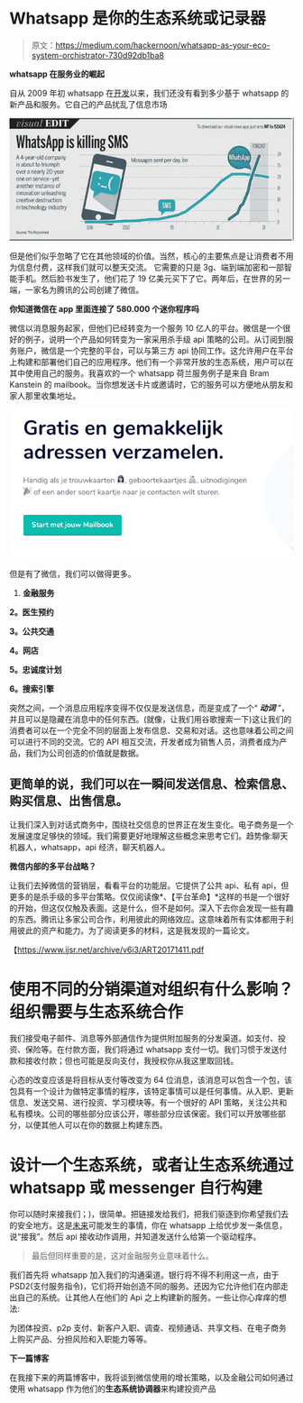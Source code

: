 # Whatsapp 是你的生态系统或记录器

> 原文：<https://medium.com/hackernoon/whatsapp-as-your-eco-system-orchistrator-730d92db1ba8>

**whatsapp 在服务业的崛起**

自从 2009 年初 whatsapp 在[开发](https://hackernoon.com/tagged/development)以来，我们还没有看到多少基于 whatsapp 的新产品和服务。它自己的产品扰乱了信息市场

![](img/fdc72fa6d101270354eeb7c71ebdbf14.png)

但是他们似乎忽略了它在其他领域的价值。当然，核心的主要焦点是让消费者不用为信息付费，这样我们就可以整天交流。
它需要的只是 3g、端到端加密和一部智能手机。然后脸书发生了，他们花了 19 亿美元买下了它。两年后，在世界的另一端，一家名为腾讯的公司创建了微信。

**你知道微信在 app 里面连接了 580.000 个迷你程序吗**

微信以消息服务起家，但他们已经转变为一个服务 10 亿人的平台。微信是一个很好的例子，说明一个产品如何转变为一家采用杀手级 api 策略的公司。从订阅到服务账户，微信是一个完整的平台，可以与第三方 api 协同工作。这允许用户在平台上构建和部署他们自己的应用程序。他们有一个非常开放的生态系统，用户可以在其中使用自己的服务。我喜欢的一个 whatsapp 荷兰服务例子是来自 Bram Kanstein 的 mailbook。当你想发送卡片或邀请时，它的服务可以方便地从朋友和家人那里收集地址。

![](img/06e18407bdbe8ad1de7d8e1d09706443.png)

但是有了微信，我们可以做得更多。

1.  **金融服务**

**2。医生预约**

**3。公共交通**

**4。网店**

**5。忠诚度计划**

**6。搜索引擎**

突然之间，一个消息应用程序变得不仅仅是发送信息，而是变成了一个“ ***动词*** ”，并且可以是隐藏在消息中的任何东西。(就像，让我们用谷歌搜索一下)这让我们的消费者可以在一个完全不同的层面上发布信息、交易和对话。这也意味着公司之间可以进行不同的交流。它的 API 相互交流，开发者成为销售人员，消费者成为产品，我们为公司创造的价值就是数据。

## 更简单的说，我们可以在一瞬间发送信息、检索信息、购买信息、出售信息。

让我们深入到对话式商务中，围绕社交信息的世界正在发生变化。电子商务是一个发展速度足够快的领域。我们需要更好地理解这些概念来思考它们。趋势像:聊天机器人，whatsapp，api 经济，聊天机器人。

**微信内部的多平台战略？**

让我们去掉微信的营销层，看看平台的功能层。它提供了公共 api、私有 api，但更多的是杀手级的多平台策略。仅仅阅读像*、【平台革命】*这样的书是一个很好的开始，但这仅仅触及表面。这是什么，但不是如何。深入下去你会发现一些有趣的东西。腾讯让多家公司合作，利用彼此的网络效应。这意味着所有实体都用于利用彼此的资产和能力。为了阅读更多的材料，这是我发现的一篇论文。

【https://www.ijsr.net/archive/v6i3/ART20171411.pdf 

# **使用不同的分销渠道对组织有什么影响？组织需要与生态系统合作**

我们接受电子邮件、消息等外部通信作为提供附加服务的分发渠道。如支付、投资、保险等。在付款方面，我们将通过 whatsapp 支付一切。我们习惯于发送付款和接收付款；但也可能是反向支付，我授权你从我这里取回钱。

心态的改变应该是将目标从支付等改变为 64 位消息，该消息可以包含一个包，该包具有一个设计为做特定事情的程序，该特定事情可以是任何事情。从入职、更新信息、发送交易、进行投资、学习模块等。有一个很好的 API 策略，关注公共和私有模块。公司的哪些部分应该公开，哪些部分应该保密。我们可以开放哪些部分，以便其他人可以在你的数据上构建东西。

# **设计一个生态系统，或者让生态系统通过 whatsapp 或 messenger 自行构建**

你可以随时来接我们；)，很简单。把链接发给我们，把我们驱逐到你希望我们去的安全地方。这是[未来](https://hackernoon.com/tagged/future)可能发生的事情，你在 whatsapp 上给优步发一条信息，说“接我”。然后 api 接收动作调用，并知道发送什么给第一个驱动程序。

> 最后但同样重要的是，这对金融服务业意味着什么。

我们首先将 whatsapp 加入我们的沟通渠道。银行将不得不利用这一点，由于 PSD2(支付服务指令)，它们将开始创造不同的服务。还因为它允许他们在内部走出自己的系统。让其他人在他们的 Api 之上构建新的服务。一些让你心痒痒的想法:

为团体投资、p2p 支付、新客户入职、调查、视频通话、共享文档、在电子商务上购买产品、分担风险和入职能力等等。

**下一篇博客**

在我接下来的两篇博客中，我将谈到微信使用的增长策略，以及金融公司如何通过使用 whatsapp 作为他们的**生态系统协调器**来构建投资产品